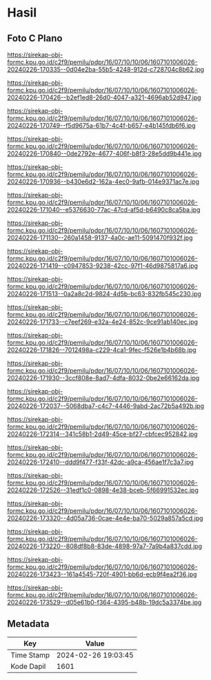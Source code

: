# Hasil

## Foto C Plano

https://sirekap-obj-formc.kpu.go.id/c2f9/pemilu/pdpr/16/07/10/10/06/1607101006026-20240226-170335--0d04e2ba-55b5-4248-912d-c728704c8b62.jpg

https://sirekap-obj-formc.kpu.go.id/c2f9/pemilu/pdpr/16/07/10/10/06/1607101006026-20240226-170426--b2ef1ed8-26d0-4047-a321-4696ab52d947.jpg

https://sirekap-obj-formc.kpu.go.id/c2f9/pemilu/pdpr/16/07/10/10/06/1607101006026-20240226-170749--f5d9675a-61b7-4c4f-b657-e4b145fdb6f6.jpg

https://sirekap-obj-formc.kpu.go.id/c2f9/pemilu/pdpr/16/07/10/10/06/1607101006026-20240226-170840--0de2792e-4677-406f-b8f3-28e5dd9b441e.jpg

https://sirekap-obj-formc.kpu.go.id/c2f9/pemilu/pdpr/16/07/10/10/06/1607101006026-20240226-170936--b430e6d2-162a-4ec0-9afb-014e9371ac7e.jpg

https://sirekap-obj-formc.kpu.go.id/c2f9/pemilu/pdpr/16/07/10/10/06/1607101006026-20240226-171040--e5376630-77ac-47cd-af5d-b6490c8ca5ba.jpg

https://sirekap-obj-formc.kpu.go.id/c2f9/pemilu/pdpr/16/07/10/10/06/1607101006026-20240226-171130--260a1458-9137-4a0c-ae11-5091470f932f.jpg

https://sirekap-obj-formc.kpu.go.id/c2f9/pemilu/pdpr/16/07/10/10/06/1607101006026-20240226-171419--c0947853-9238-42cc-97f1-46d9875817a6.jpg

https://sirekap-obj-formc.kpu.go.id/c2f9/pemilu/pdpr/16/07/10/10/06/1607101006026-20240226-171513--0a2a8c2d-9824-4d5b-bc63-832fb545c230.jpg

https://sirekap-obj-formc.kpu.go.id/c2f9/pemilu/pdpr/16/07/10/10/06/1607101006026-20240226-171733--c7eef269-e32a-4e24-852c-9ce91ab140ec.jpg

https://sirekap-obj-formc.kpu.go.id/c2f9/pemilu/pdpr/16/07/10/10/06/1607101006026-20240226-171826--7012498a-c229-4ca1-9fec-f526e1b4b68b.jpg

https://sirekap-obj-formc.kpu.go.id/c2f9/pemilu/pdpr/16/07/10/10/06/1607101006026-20240226-171930--3ccf808e-8ad7-4dfa-8032-0be2e66162da.jpg

https://sirekap-obj-formc.kpu.go.id/c2f9/pemilu/pdpr/16/07/10/10/06/1607101006026-20240226-172037--5068dba7-c4c7-4446-9abd-2ac72b5a492b.jpg

https://sirekap-obj-formc.kpu.go.id/c2f9/pemilu/pdpr/16/07/10/10/06/1607101006026-20240226-172314--341c58b1-2d49-45ce-bf27-cbfcec952842.jpg

https://sirekap-obj-formc.kpu.go.id/c2f9/pemilu/pdpr/16/07/10/10/06/1607101006026-20240226-172410--ddd9f477-f33f-42dc-a9ca-456ae1f7c3a7.jpg

https://sirekap-obj-formc.kpu.go.id/c2f9/pemilu/pdpr/16/07/10/10/06/1607101006026-20240226-172526--31edf1c0-0898-4e38-bceb-5f66991532ec.jpg

https://sirekap-obj-formc.kpu.go.id/c2f9/pemilu/pdpr/16/07/10/10/06/1607101006026-20240226-173320--4d05a736-0cae-4e4e-ba70-5029a857a5cd.jpg

https://sirekap-obj-formc.kpu.go.id/c2f9/pemilu/pdpr/16/07/10/10/06/1607101006026-20240226-173220--808df8b8-83de-4898-97a7-7a9b4a837cdd.jpg

https://sirekap-obj-formc.kpu.go.id/c2f9/pemilu/pdpr/16/07/10/10/06/1607101006026-20240226-173423--161a4545-720f-4901-bb6d-ecb9f4ea2f36.jpg

https://sirekap-obj-formc.kpu.go.id/c2f9/pemilu/pdpr/16/07/10/10/06/1607101006026-20240226-173529--d05e61b0-f364-4395-b48b-19dc5a3374be.jpg


## Metadata

| Key        | Value               |
| ---------- | ------------------- |
| Time Stamp | 2024-02-26 19:03:45 |
| Kode Dapil | 1601                |



